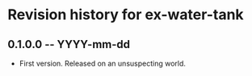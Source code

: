 # Revision history for ex-water-tank

## 0.1.0.0 -- YYYY-mm-dd

* First version. Released on an unsuspecting world.
